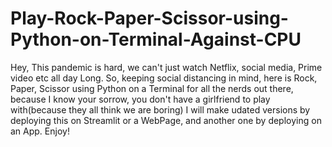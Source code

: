 # Play-Rock-Paper-Scissor-using-Python-on-Terminal-Against-CPU
Hey, 
This pandemic is hard, we can't just watch Netflix, social media, Prime video etc all day Long.
So, keeping social distancing in mind, here is Rock, Paper, Scissor using Python on a Terminal for all the nerds out there, because I know your sorrow, you don't have a girlfriend to play with(because they all think we are boring)
I will make udated versions by deploying this on Streamlit or a WebPage, and another one by deploying on an App.
Enjoy!
